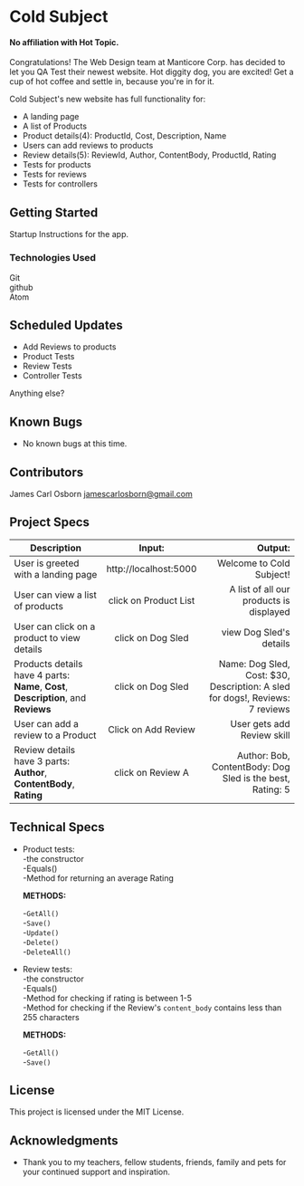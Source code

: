 # Cold Subject  
#### No affiliation with Hot Topic.  

Congratulations! The Web Design team at Manticore Corp. has decided to let you QA Test their newest website. Hot diggity dog, you are excited! Get a cup of hot coffee and settle in, because you're in for it.  

Cold Subject's new website has full functionality for:  
* A landing page  
* A list of Products  
* Product details(4): ProductId, Cost, Description, Name  
* Users can add reviews to products  
* Review details(5): ReviewId, Author, ContentBody, ProductId, Rating  
* Tests for products
* Tests for reviews
* Tests for controllers

## Getting Started

Startup Instructions for the app.

### Technologies Used

Git  
github  
Atom  

## Scheduled Updates

* Add Reviews to products
* Product Tests  
* Review Tests  
* Controller Tests  

Anything else?

## Known Bugs

* No known bugs at this time.

## Contributors

James Carl Osborn
jamescarlosborn@gmail.com  

## Project Specs

| Description        | Input:           | Output:  |
| ------------- |:-------------:| -----:|
| User is greeted with a landing page       | http://localhost:5000       | Welcome to Cold Subject!    |
| User can view a list of products       | click on Product List       | A list of all our products is displayed    |
| User can click on a product to view details       | click on Dog Sled       | view Dog Sled's details    |
| Products details have 4 parts: __Name__, __Cost__, __Description__, and __Reviews__       |  click on Dog Sled       | Name: Dog Sled, Cost: $30, Description: A sled for dogs!, Reviews: 7 reviews  |
| User can add a review to a Product  |  Click on Add Review  | User gets add Review skill  |
| Review details have 3 parts: __Author__, __ContentBody__, __Rating__ | click on Review A  | Author: Bob, ContentBody: Dog Sled is the best, Rating: 5  |

## Technical Specs

* Product tests:     
  -the constructor  
  -Equals()  
  -Method for returning an average Rating  

  __METHODS:__  

  -`GetAll()`  
  -`Save()`  
  -`Update()`  
  -`Delete()`  
  -`DeleteAll()`  

* Review tests:  
  -the constructor  
  -Equals()  
  -Method for checking if rating is between 1-5  
  -Method for checking if the Review's `content_body` contains less than 255 characters  

  __METHODS:__  

  -`GetAll()`  
  -`Save()`  


## License

This project is licensed under the MIT License.

## Acknowledgments

* Thank you to my teachers, fellow students, friends, family and pets for your continued support and inspiration.  

